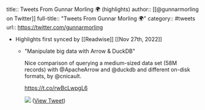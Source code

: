 title:: Tweets From Gunnar Morling 🌍 (highlights)
author:: [[@gunnarmorling on Twitter]]
full-title:: "Tweets From Gunnar Morling 🌍"
category:: #tweets
url:: https://twitter.com/gunnarmorling

- Highlights first synced by [[Readwise]] [[Nov 27th, 2022]]
	- "Manipulate big data with Arrow & DuckDB"
	  
	  Nice comparison of querying a medium-sized data set (58M records) with @ApacheArrow and @duckdb and different on-disk formats, by @cnicault.
	  
	  https://t.co/rwBcLwpgL6 
	  
	  ![](https://pbs.twimg.com/media/FifEDWgWYAAc4Zt.png) ([View Tweet](https://twitter.com/gunnarmorling/status/1596463170805149696))